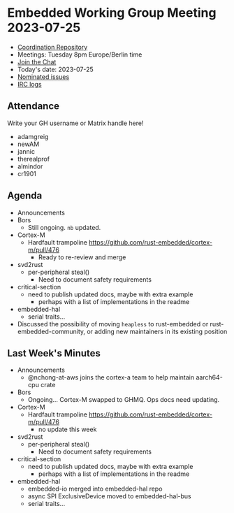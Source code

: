 # Embedded Working Group Meeting 2023-07-25

* [Coordination Repository]
* Meetings: Tuesday 8pm Europe/Berlin time
* [Join the Chat]
* Today's date: 2023-07-25
* [Nominated issues](https://github.com/search?q=org%3Arust-embedded+label%3Anominated+is%3Aopen&type=Issues)
* [IRC logs]

[Coordination Repository]: https://github.com/rust-embedded/wg
[Join the Chat]: https://matrix.to/#/#rust-embedded:matrix.org
[IRC logs]: https://libera.irclog.whitequark.org/rust-embedded/2023-07-25

## Attendance

Write your GH username or Matrix handle here!

* adamgreig
* newAM
* jannic
* therealprof
* almindor
* cr1901

## Agenda

* Announcements
* Bors
    * Still ongoing. `nb` updated.
* Cortex-M
    * Hardfault trampoline https://github.com/rust-embedded/cortex-m/pull/476
        * Ready to re-review and merge
* svd2rust
    * per-peripheral steal()
        * Need to document safety requirements
* critical-section
    * need to publish updated docs, maybe with extra example
        * perhaps with a list of implementations in the readme
* embedded-hal
    * serial traits...
* Discussed the possibility of moving `heapless` to rust-embedded or
    rust-embedded-community, or adding new maintainers in its existing position


## Last Week's Minutes


* Announcements
    * @nchong-at-aws joins the cortex-a team to help maintain aarch64-cpu crate
* Bors
    * Ongoing... Cortex-M swapped to GHMQ. Ops docs need updating.
* Cortex-M
    * Hardfault trampoline https://github.com/rust-embedded/cortex-m/pull/476
        * no update this week
* svd2rust
    * per-peripheral steal()
        * Need to document safety requirements
* critical-section
    * need to publish updated docs, maybe with extra example
        * perhaps with a list of implementations in the readme
* embedded-hal
    * embedded-io merged into embedded-hal repo
    * async SPI ExclusiveDevice moved to embedded-hal-bus
    * serial traits...

